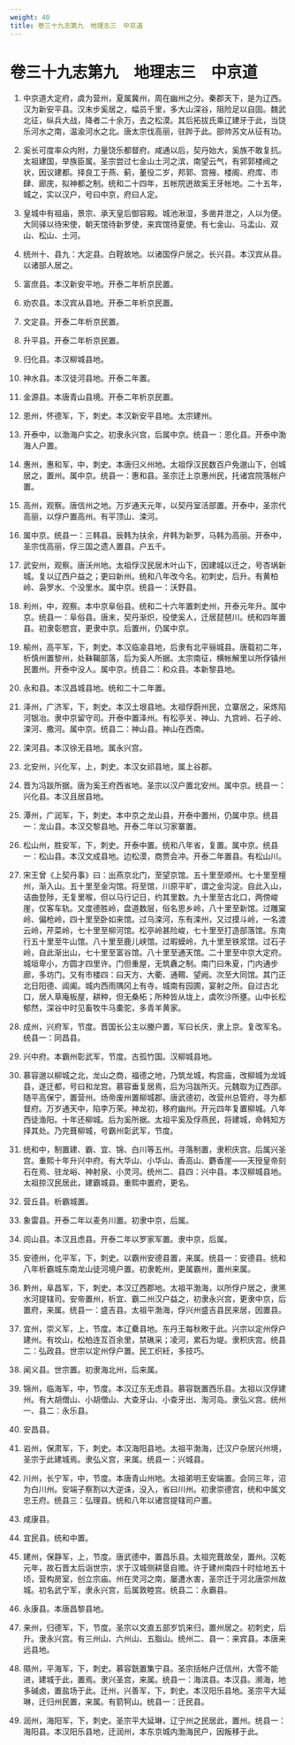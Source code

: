 ```yaml
---
weight: 40
title: 卷三十九志第九　地理志三　中京道
---
```


# 卷三十九志第九　地理志三　中京道

1. <span id="卷三十九志第九　地理志三　中京道-1"></span>
中京道大定府，虞为营州，夏属冀州，周在幽州之分。秦郡天下，是为辽西。汉为新安平县。汉末步奚居之，幅员千里，多大山深谷，阻险足以自固。魏武北征，纵兵大战，降者二十余万，去之松漠。其后拓拔氏乘辽建牙于此，当饶乐河水之南，温渝河水之北。唐太宗伐高丽，驻跸于此。部帅苏文从征有功。

2. <span id="卷三十九志第九　地理志三　中京道-2"></span>
奚长可度率众内附，力量饶乐都督府。咸通以后，契丹始大，奚族不敢复抗。太祖建国，举族臣属。圣宗尝过七金山土河之滨，南望云气，有郛郭楼阀之状，因议建都。择良工于燕、蓟，董役二岁，邦郭、宫掖、楼阁、府库、市肆、廊庑，拟神都之制。统和二十四年，五帐院迸故奚王牙帐地。二十五年，城之，实以汉户，号曰中京，府曰人定。

3. <span id="卷三十九志第九　地理志三　中京道-3"></span>
皇城中有祖庙，景宗、承天皇后御容殿。城池湫湿，多凿井泄之，人以为便。大同驿以待宋使，朝天馆待新罗使，来宾馆待夏使。有七金山、马盂山、双山、松山、土河。

4. <span id="卷三十九志第九　地理志三　中京道-4"></span>
统州十、县九：大定县。白鞓故地。以诸国俘户居之。长兴县。本汉宾从县。以诸部人居之。

5. <span id="卷三十九志第九　地理志三　中京道-5"></span>
富庶县。本汉新安平地。开泰二年析京民置。

6. <span id="卷三十九志第九　地理志三　中京道-6"></span>
劝农县。本汉宾从县地。开泰二年析京民置。

7. <span id="卷三十九志第九　地理志三　中京道-7"></span>
文定县。开泰二年析京民置。

8. <span id="卷三十九志第九　地理志三　中京道-8"></span>
升平县。开泰二年析京民置。

9. <span id="卷三十九志第九　地理志三　中京道-9"></span>
归化县。本汉柳城县地。

10. <span id="卷三十九志第九　地理志三　中京道-10"></span>
神水县。本汉徒河县地。开泰二年置。

11. <span id="卷三十九志第九　地理志三　中京道-11"></span>
金源县。本唐青山县境。开泰二年析京民置。

12. <span id="卷三十九志第九　地理志三　中京道-12"></span>
恩州，怀德军，下，刺史。本汉新安平县地。太宗建州。

13. <span id="卷三十九志第九　地理志三　中京道-13"></span>
开泰中，以渤海户实之。初隶永兴宫，后属中京。统县一：恩化县。开泰中渤海人户置。

14. <span id="卷三十九志第九　地理志三　中京道-14"></span>
惠州，惠和军，中，刺史。本唐归义州地。太祖俘汉民数百户免邈山下，创城居之，置州。属中京。统县一：惠和县。圣宗迁上京惠州民，托诸宫院落帐户置。

15. <span id="卷三十九志第九　地理志三　中京道-15"></span>
高州，观察。唐信州之地。万岁通天元年，以契丹室活部置。开泰中，圣宗代高丽，以俘户置高州。有平顶山、滦河。

16. <span id="卷三十九志第九　地理志三　中京道-16"></span>
属中京。统县一：三韩县。辰韩为扶余，弁韩为新罗，马韩为高丽。开泰中，圣宗伐高丽，俘三国之遗人置县。户五千。

17. <span id="卷三十九志第九　地理志三　中京道-17"></span>
武安州，观察。唐沃州地。太祖俘汉民居木叶山下，因建城以迁之，号杏埚新城。复以辽西户益之；更曰新州。统和八年改今名。初刺史，后升。有黄柏岭、袅罗水、个没里水。属中京。统县一：沃野县。

18. <span id="卷三十九志第九　地理志三　中京道-18"></span>
利州，中，观察。本中京阜俗县。统和二十六年置刺史州，开泰元年升。属中京。统县一：阜俗县。唐末，契丹渐炽，役使奚人，迁居琵琶川。统和四年置县。初隶彰愍宫，更隶中京。后置州，仍属中京。

19. <span id="卷三十九志第九　地理志三　中京道-19"></span>
榆州，高平军，下，刺史。本汉临渝县地，后隶有北平骊城县。唐载初二年，析慎州置黎州，处靺鞨部落，后为奚人所据。太宗南征，横帐解里以所俘镇州民置州。开泰中没人。属中京。统县二：和众县。本新黎县地。

20. <span id="卷三十九志第九　地理志三　中京道-20"></span>
永和县。本汉昌城县地。统和二十二年置。

21. <span id="卷三十九志第九　地理志三　中京道-21"></span>
泽州，广济军，下，刺史。本汉土垠县地。太祖俘蔚州民，立寨居之，采炼陷河银冶。隶中京留守司。开泰中置泽州。有松亭关、神山、九宫岭、石子岭、滦河、撒河。属中京。统县二：神山县。神山在西南。

22. <span id="卷三十九志第九　地理志三　中京道-22"></span>
滦河县。本汉徐无县地。属永兴宫。

23. <span id="卷三十九志第九　地理志三　中京道-23"></span>
北安州，兴化军，上，刺史。本汉女祁县地，属上谷郡。

24. <span id="卷三十九志第九　地理志三　中京道-24"></span>
晋为冯跋所据。唐为奚王府西省地。圣宗以汉户置北安州。属中京。统县一：兴化县。本汉且居县地。

25. <span id="卷三十九志第九　地理志三　中京道-25"></span>
潭州，广润军，下，刺史。本中京之龙山县，开泰中置州，仍属中京。统县一：龙山县。本汉交黎县地。开泰二年以习家寨置。

26. <span id="卷三十九志第九　地理志三　中京道-26"></span>
松山州，胜安军，下，刺史。开泰中置。统和八年省，复置。属中京。统县一：松山县。本汉文成县地。边松漠，商贾会冲。开泰二年置县。有松山川。

27. <span id="卷三十九志第九　地理志三　中京道-27"></span>
宋王曾《上契丹事》曰：出燕京北门，至望京馆。五十里至顺州。七十里至檀州，渐入山。五十里至金沟馆。将至馆，川原平旷，谓之金沟淀。自此入山，诘曲登陟，无复里喉，但以马行记日，约其里数。九十里至古北口，两傍峻崖，仅客车轨。又度德胜岭，盘道数层，俗名思乡岭，八十里至新馆。过雕窠岭、偏枪岭，四十里至卧如来馆。过乌滦河，东有滦州，又过摸斗岭，一名渡云岭，芹菜岭，七十里至柳河馆。松亭岭甚险峻，七十里至打造部落馆。东南行五十里至牛山馆。八十里至鹿儿峡馆。过暇蟆岭，九十里至铁浆馆。过石子岭，自此渐出山，七十里至富谷馆。八十里至通天馆。二十里至中京大定府。城垣卑小，方圆才四里许。门但重屋，无筑纛之制。南门曰朱夏，门内通步廊，多坊门。又有市楼四：曰天方、大衢、通韅、望阙。次至大同馆。其门正北日阳德、阊阖。城内西雨隅冈上有寺。城南有园圃，宴射之所。自过古北口，居人草庵板屋，耕种，但无桑柘；所种皆从垅上，虞吹沙所壅。山中长松郁然，深谷中时见畜牧牛马橐驼，多青羊黄家。

28. <span id="卷三十九志第九　地理志三　中京道-28"></span>
成州，兴府军，节度。晋国长公主以媵户置，军曰长庆，隶上京。复改军名。统县一：同昌县。

29. <span id="卷三十九志第九　地理志三　中京道-29"></span>
兴中府。本霸州彰武军，节度。古孤竹国。汉柳城县地。

30. <span id="卷三十九志第九　地理志三　中京道-30"></span>
慕容邈以柳城之北，龙山之商，福德之地，乃筑龙城，构宫庙，改柳城为龙城县，遂迁都，号曰和龙宫。慕容垂复居焉，后为冯跋所灭。元魏取为辽西邵。随平高保宁，置营州。炀帝废州置柳城郡。唐武德初，改营州总管府，寻为都督府。万岁通天中，陷李万荣。神龙初，移府幽州。开元四年复置柳城。八年西徒渔阳。十年还柳城。后为奚所据。太祖平奚及俘燕民，将建城，命韩知方择其处。乃完葺柳城，号霸州彰武军，节度。

31. <span id="卷三十九志第九　地理志三　中京道-31"></span>
统和中，制置建、霸、宜、锦、白川等五州。寻落制置，隶积庆宫。后属兴圣宫。重熙十年升兴中府。有大华山、小华山、香高山、麝香崖——天授皇帝刻石在焉、驻龙峪、神射泉、小灵河。统州二、县四：兴中县。本汉柳城县地。太祖掠汉民居此，建霸城县。重熙中置府，更名。

32. <span id="卷三十九志第九　地理志三　中京道-32"></span>
营丘县。析霸城置。

33. <span id="卷三十九志第九　地理志三　中京道-33"></span>
象雷县。开泰二年以麦务川置。初隶中京，后属。

34. <span id="卷三十九志第九　地理志三　中京道-34"></span>
闾山县。本汉且虑县。开泰二年以罗家军置。隶中京，后属。

35. <span id="卷三十九志第九　地理志三　中京道-35"></span>
安德州，化平军，下，刺史。以霸州安德县置，来属。统县一：安德县。统和八年析霸城东南龙山徒河境户置。初隶乾州，更属霸州，置州来属。

36. <span id="卷三十九志第九　地理志三　中京道-36"></span>
黔州，阜昌军，下，刺史。本汉辽西郡地。太祖平渤海，以所俘户居之，隶黑水河提辖司。安帝置州，析宜、霸二州汉户益之，初隶永兴宫，更隶中京，后置府，来属。统县一：盛吉县。太祖平渤海，俘兴州盛吉县民来居，因置县。

37. <span id="卷三十九志第九　地理志三　中京道-37"></span>
宜州，崇义军，上，节度。本辽纍县地。东丹王每秋畋于此。兴宗以定州俘户建州。有坟山，松柏连互百余里，禁礁采；凌河，累石为堤。隶积庆宫。统县二：弘政县。世宗以定州俘户置。民工织紝，多技巧。

38. <span id="卷三十九志第九　地理志三　中京道-38"></span>
闻义县。世宗置。初隶海北州，后来属。

39. <span id="卷三十九志第九　地理志三　中京道-39"></span>
锦州，临海军，中，节度。本汉辽东无虑县。慕容皝置西乐县。太祖以汉俘建州。有大胡僧山、小胡僧山、大查牙山、小查牙出、淘河岛。隶弘义宫。统州一、县二：永乐县。

40. <span id="卷三十九志第九　地理志三　中京道-40"></span>
安昌县。

41. <span id="卷三十九志第九　地理志三　中京道-41"></span>
岩州，保肃军，下，刺史。本汉海阳县地。太祖平渤海，迁汉户杂居兴州境，圣宗于此建城焉。隶弘义宫，来属。统县一：兴城县。

42. <span id="卷三十九志第九　地理志三　中京道-42"></span>
川州，长宁军，中，节度。本唐青山州地。太祖弟明王安端置。会同三年，沼为白川州。安端子察割以大逆诛，没入，省曰川州。初隶崇德宫，统和中属文忠王府。统县三：弘理县。统和八年以诸宫提辖司户置。

43. <span id="卷三十九志第九　地理志三　中京道-43"></span>
咸康县。

44. <span id="卷三十九志第九　地理志三　中京道-44"></span>
宜民县。统和中置。

45. <span id="卷三十九志第九　地理志三　中京道-45"></span>
建州，保静军，上，节度。唐武德中，置昌乐县。太祖完葺故垒，置州。汉乾元年，故石晋太后诣世宗，求于汉城侧耕垦自赡。许于建州南四十时给地五十顷，营构房室，创立宗庙。州在灵河之南，屡遭水害，圣宗迁于河北唐崇州故城。初名武宁军，隶永兴宫，后属敦睦宫。统县二：永霸县。

46. <span id="卷三十九志第九　地理志三　中京道-46"></span>
永康县。本唐昌黎县地。

47. <span id="卷三十九志第九　地理志三　中京道-47"></span>
来州，归德军，下，节度。圣宗以文直五部岁饥来归，置州居之。初刺史，后升。隶永兴宫。有三州山、六州山、五脂山。统州二、县一：来宾县。本唐来远县地。

48. <span id="卷三十九志第九　地理志三　中京道-48"></span>
隰州，平海军，下，刺史。慕容皝置集宁县。圣宗括帐户迁信州，大雪不能进，建城于此，置焉。隶兴圣宫，来属。统县一：海滨县。本汉县。濒海，地多碱卤，置盐场于此。迁州，兴善军，下，刺史。本汉阳乐县地。圣宗平大延琳，迁归州民置，来属。有箭牱山。统县一：迁民县。

49. <span id="卷三十九志第九　地理志三　中京道-49"></span>
润州，海阳军，下，刺史。圣宗平大延琳，辽宁州之民居此，置州。统县一：海阳县。本汉阳乐县地，迁润州，本东京城内渤海民户，因叛移于此。
